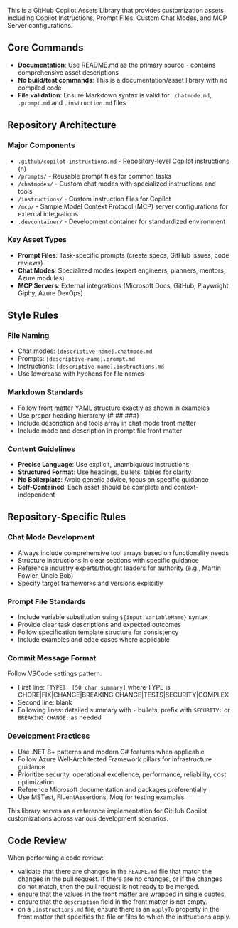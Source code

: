 This is a GitHub Copilot Assets Library that provides customization assets including Copilot Instructions, Prompt Files, Custom Chat Modes, and MCP Server configurations.

## Core Commands

- **Documentation**: Use README.md as the primary source - contains comprehensive asset descriptions
- **No build/test commands**: This is a documentation/asset library with no compiled code
- **File validation**: Ensure Markdown syntax is valid for `.chatmode.md`, `.prompt.md` and `.instruction.md` files

## Repository Architecture

### Major Components
- `.github/copilot-instructions.md` - Repository-level Copilot instructions (n)
- `/prompts/` - Reusable prompt files for common tasks
- `/chatmodes/` - Custom chat modes with specialized instructions and tools
- `/instructions/` - Custom instruction files for Copilot
- `/mcp/` - Sample Model Context Protocol (MCP) server configurations for external integrations
- `.devcontainer/` - Development container for standardized environment

### Key Asset Types
- **Prompt Files**: Task-specific prompts (create specs, GitHub issues, code reviews)
- **Chat Modes**: Specialized modes (expert engineers, planners, mentors, Azure modules)
- **MCP Servers**: External integrations (Microsoft Docs, GitHub, Playwright, Giphy, Azure DevOps)

## Style Rules

### File Naming
- Chat modes: `[descriptive-name].chatmode.md`
- Prompts: `[descriptive-name].prompt.md`
- Instructions: `[descriptive-name].instructions.md`
- Use lowercase with hyphens for file names

### Markdown Standards
- Follow front matter YAML structure exactly as shown in examples
- Use proper heading hierarchy (# ## ###)
- Include description and tools array in chat mode front matter
- Include mode and description in prompt file front matter

### Content Guidelines
- **Precise Language**: Use explicit, unambiguous instructions
- **Structured Format**: Use headings, bullets, tables for clarity
- **No Boilerplate**: Avoid generic advice, focus on specific guidance
- **Self-Contained**: Each asset should be complete and context-independent

## Repository-Specific Rules

### Chat Mode Development
- Always include comprehensive tool arrays based on functionality needs
- Structure instructions in clear sections with specific guidance
- Reference industry experts/thought leaders for authority (e.g., Martin Fowler, Uncle Bob)
- Specify target frameworks and versions explicitly

### Prompt File Standards
- Include variable substitution using `${input:VariableName}` syntax
- Provide clear task descriptions and expected outcomes
- Follow specification template structure for consistency
- Include examples and edge cases where applicable

### Commit Message Format
Follow VSCode settings pattern:
- First line: `[TYPE]: [50 char summary]` where TYPE is CHORE|FIX|CHANGE|BREAKING CHANGE|TESTS|SECURITY|COMPLEX
- Second line: blank
- Following lines: detailed summary with `-` bullets, prefix with `SECURITY:` or `BREAKING CHANGE:` as needed

### Development Practices
- Use .NET 8+ patterns and modern C# features when applicable
- Follow Azure Well-Architected Framework pillars for infrastructure guidance
- Prioritize security, operational excellence, performance, reliability, cost optimization
- Reference Microsoft documentation and packages preferentially
- Use MSTest, FluentAssertions, Moq for testing examples

This library serves as a reference implementation for GitHub Copilot customizations across various development scenarios.

## Code Review
When performing a code review:
- validate that there are changes in the `README.md` file that match the changes in the pull request. If there are no changes, or if the changes do not match, then the pull request is not ready to be merged.
- ensure that the values in the front matter are wrapped in single quotes.
- ensure that the `description` field in the front matter is not empty.
- on a `.instructions.md` file, ensure there is an `applyTo` property in the front matter that specifies the file or files to which the instructions apply.